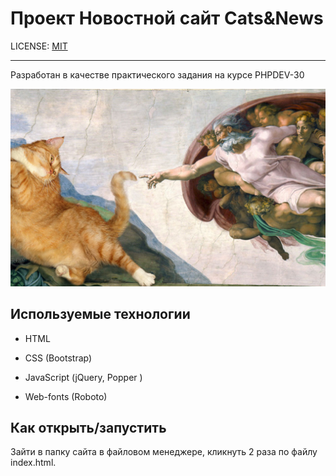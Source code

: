 # Проект Новостной сайт **Cats&News**

LICENSE: [MIT](./licence.md)


---

Разработан в качестве практического задания на курсе PHPDEV-30

![News_about_cats](./site/images/Fat-Cat-Art.jpg)


## Используемые технологии

* HTML

* CSS (Bootstrap)

* JavaScript (jQuery, Popper )

* Web-fonts (Roboto)

## Как открыть/запустить

Зайти в папку сайта в файловом менеджере, кликнуть 2 раза по файлу index.html.
